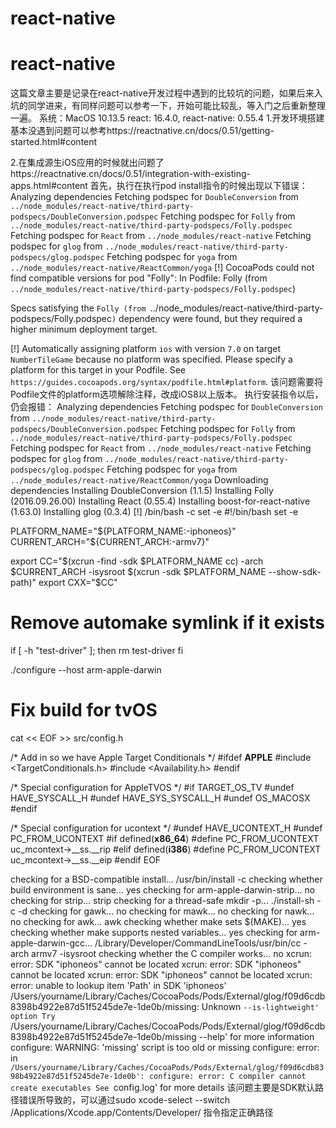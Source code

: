 # react-native
# react-native
这篇文章主要是记录在react-native开发过程中遇到的比较坑的问题，如果后来入坑的同学进来，有同样问题可以参考一下，开始可能比较乱，等入门之后重新整理一遍。
系统：MacOS 10.13.5
react: 16.4.0,
react-native: 0.55.4
1.开发环境搭建基本没遇到问题可以参考https://reactnative.cn/docs/0.51/getting-started.html#content

2.在集成源生iOS应用的时候就出问题了https://reactnative.cn/docs/0.51/integration-with-existing-apps.html#content
  首先，执行在执行pod install指令的时候出现以下错误：
  Analyzing dependencies
Fetching podspec for `DoubleConversion` from `../node_modules/react-native/third-party-podspecs/DoubleConversion.podspec`
Fetching podspec for `Folly` from `../node_modules/react-native/third-party-podspecs/Folly.podspec`
Fetching podspec for `React` from `../node_modules/react-native`
Fetching podspec for `glog` from `../node_modules/react-native/third-party-podspecs/glog.podspec`
Fetching podspec for `yoga` from `../node_modules/react-native/ReactCommon/yoga`
[!] CocoaPods could not find compatible versions for pod "Folly":
  In Podfile:
    Folly (from `../node_modules/react-native/third-party-podspecs/Folly.podspec`)

Specs satisfying the `Folly (from `../node_modules/react-native/third-party-podspecs/Folly.podspec`)` dependency were found, but they required a higher minimum deployment target.

[!] Automatically assigning platform `ios` with version `7.0` on target `NumberTileGame` because no platform was specified. Please specify a platform for this target in your Podfile. See `https://guides.cocoapods.org/syntax/podfile.html#platform`.
该问题需要将Podfile文件的platform选项解除注释，改成iOS8以上版本。
  执行安装指令以后，仍会报错：
  Analyzing dependencies
Fetching podspec for `DoubleConversion` from `../node_modules/react-native/third-party-podspecs/DoubleConversion.podspec`
Fetching podspec for `Folly` from `../node_modules/react-native/third-party-podspecs/Folly.podspec`
Fetching podspec for `React` from `../node_modules/react-native`
Fetching podspec for `glog` from `../node_modules/react-native/third-party-podspecs/glog.podspec`
Fetching podspec for `yoga` from `../node_modules/react-native/ReactCommon/yoga`
Downloading dependencies
Installing DoubleConversion (1.1.5)
Installing Folly (2016.09.26.00)
Installing React (0.55.4)
Installing boost-for-react-native (1.63.0)
Installing glog (0.3.4)
[!] /bin/bash -c 
set -e
#!/bin/bash
set -e

PLATFORM_NAME="${PLATFORM_NAME:-iphoneos}"
CURRENT_ARCH="${CURRENT_ARCH:-armv7}"

export CC="$(xcrun -find -sdk $PLATFORM_NAME cc) -arch $CURRENT_ARCH -isysroot $(xcrun -sdk $PLATFORM_NAME --show-sdk-path)"
export CXX="$CC"

# Remove automake symlink if it exists
if [ -h "test-driver" ]; then
    rm test-driver
fi

./configure --host arm-apple-darwin

# Fix build for tvOS
cat << EOF >> src/config.h

/* Add in so we have Apple Target Conditionals */
#ifdef __APPLE__
#include <TargetConditionals.h>
#include <Availability.h>
#endif

/* Special configuration for AppleTVOS */
#if TARGET_OS_TV
#undef HAVE_SYSCALL_H
#undef HAVE_SYS_SYSCALL_H
#undef OS_MACOSX
#endif

/* Special configuration for ucontext */
#undef HAVE_UCONTEXT_H
#undef PC_FROM_UCONTEXT
#if defined(__x86_64__)
#define PC_FROM_UCONTEXT uc_mcontext->__ss.__rip
#elif defined(__i386__)
#define PC_FROM_UCONTEXT uc_mcontext->__ss.__eip
#endif
EOF

checking for a BSD-compatible install... /usr/bin/install -c
checking whether build environment is sane... yes
checking for arm-apple-darwin-strip... no
checking for strip... strip
checking for a thread-safe mkdir -p... ./install-sh -c -d
checking for gawk... no
checking for mawk... no
checking for nawk... no
checking for awk... awk
checking whether make sets $(MAKE)... yes
checking whether make supports nested variables... yes
checking for arm-apple-darwin-gcc... /Library/Developer/CommandLineTools/usr/bin/cc -arch armv7 -isysroot 
checking whether the C compiler works... no
xcrun: error: SDK "iphoneos" cannot be located
xcrun: error: SDK "iphoneos" cannot be located
xcrun: error: SDK "iphoneos" cannot be located
xcrun: error: unable to lookup item 'Path' in SDK 'iphoneos'
/Users/yourname/Library/Caches/CocoaPods/Pods/External/glog/f09d6cdb8398b4922e87d51f5245de7e-1de0b/missing: Unknown `--is-lightweight' option
Try `/Users/yourname/Library/Caches/CocoaPods/Pods/External/glog/f09d6cdb8398b4922e87d51f5245de7e-1de0b/missing --help' for more information
configure: WARNING: 'missing' script is too old or missing
configure: error: in `/Users/yourname/Library/Caches/CocoaPods/Pods/External/glog/f09d6cdb8398b4922e87d51f5245de7e-1de0b':
configure: error: C compiler cannot create executables
See `config.log' for more details
该问题主要是SDK默认路径错误所导致的，可以通过sudo xcode-select --switch  /Applications/Xcode.app/Contents/Developer/
指令指定正确路径
